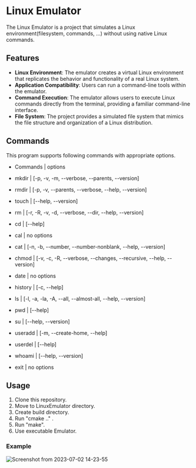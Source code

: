 # Linux Emulator

The Linux Emulator is a project that simulates a Linux environment(filesystem, commands, ...) without using native Linux commands.

## Features

- **Linux Environment**: The emulator creates a virtual Linux environment that replicates the behavior and functionality of a real Linux system.
- **Application Compatibility**: Users can run a command-line tools within the emulator.
- **Command Execution**: The emulator allows users to execute Linux commands directly from the terminal, providing a familiar command-line interface.
- **File System**: The project provides a simulated file system that mimics the file structure and organization of a Linux distribution.

## Commands
This program supports following commands with appropriate options.

- Commands  | options

- mkdir     | [-p, -v, -m, --verbose, --parents, --version]
- rmdir		  | [-p, -v, --parents, --verbose, --help, --version]
- touch 	  | [--help, --version]
- rm 		    | [-r, -R, -v, -d, --verbose, --dir, --help, --version]
- cd		    | [--help]
- cal		    | no options 
- cat		    | [-n, -b, --number, --number-nonblank, --help, --version]
- chmod		  | [-v, -c, -R, --verbose, --changes, --recursive, --help, --version]
- date		  | no options
- history	  | [-c, --help]
- ls		    | [-l, -a, -la, -A, --all, --almost-all, --help, --version]
- pwd		    | [--help]
- su		    | [--help, --version]
- useradd	  | [-m, --create-home, --help]
- userdel	  | [--help]
- whoami	  | [--help, --version]
- exit		  | no options 

## Usage

1. Clone this repository.
2. Move to LinuxEmulator directory.
3. Create build directory.
4. Run "cmake .." .
5. Run "make".
6. Use executable Emulator.

### Example

![Screenshot from 2023-07-02 14-23-55](https://github.com/SamvelMakaryan/LinuxEmulator/assets/123547362/02fdad50-9d3a-4858-ad6b-f6ccacfbb920)

